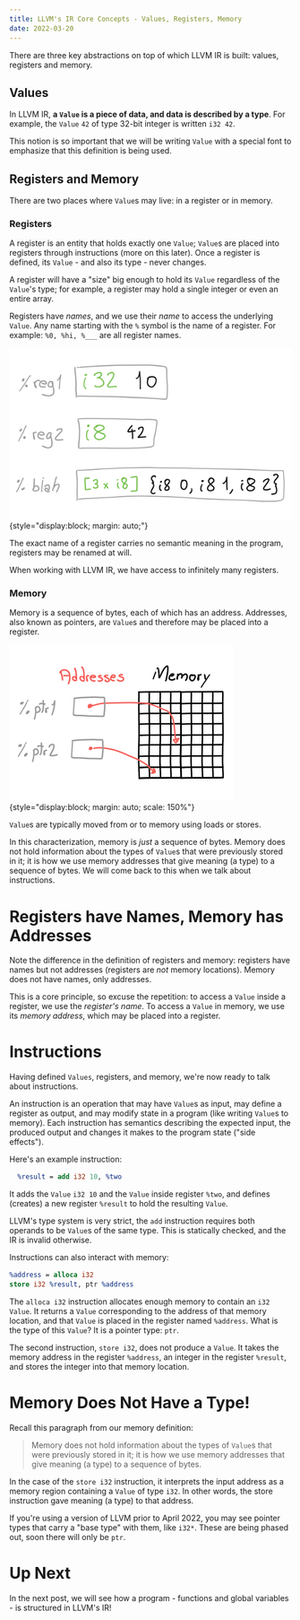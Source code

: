 ```yaml
---
title: LLVM's IR Core Concepts - Values, Registers, Memory
date: 2022-03-20
---
```


There are three key abstractions on top of which LLVM IR is built: values,
registers and memory.

## Values

In LLVM IR, **a `Value` is a piece of data, and data is described by a type**.
For example, the `Value` `42` of type 32-bit integer is written `i32 42`.

This notion is so important that we will be writing `Value` with a special font
to emphasize that this definition is being used.

## Registers and Memory

There are two places where `Value`s may live: in a register or in memory.

### Registers

A register is an entity that holds exactly one `Value`; `Value`s are placed
into registers through instructions (more on this later). Once a register is
defined, its `Value` - and also its type - never changes.

A register will have a "size" big enough to hold its `Value` regardless of the
`Value`'s type; for example, a register may hold a single integer or even an
entire array.

Registers have _names_, and we use their _name_ to access the underlying `Value`.
Any name starting with the `%` symbol is the name of a register. For example:
`%0, %hi, %___` are all register names.

![](registers.svg){style="display:block; margin: auto;"}

The exact name of a register carries no semantic meaning in the program,
registers may be renamed at will.

When working with LLVM IR, we have access to infinitely many registers.

### Memory

Memory is a sequence of bytes, each of which has an address. Addresses, also
known as pointers, are `Value`s and therefore may be placed into a register.

![](memory.svg){style="display:block; margin: auto; scale: 150%"}

`Value`s are typically moved from or to memory using loads or stores.

In this characterization, memory is _just_ a sequence of bytes. Memory does not
hold information about the types of `Value`s that were previously stored in it;
it is how we use memory addresses that give meaning (a type) to a sequence of
bytes. We will come back to this when we talk about instructions.

# Registers have Names, Memory has Addresses

Note the difference in the definition of registers and memory: registers have
names but not addresses (registers are _not_ memory locations). Memory does not
have names, only addresses.

This is a core principle, so excuse the repetition: to access a `Value` inside a
register, we use the _register's name_. To access a `Value` in memory, we
use its _memory address_, which may be placed into a register.


# Instructions

Having defined `Values`, registers, and memory, we're now ready to talk about
instructions.

An instruction is an operation that may have `Value`s as input, may define a
register as output, and may modify state in a program (like writing `Value`s to
memory). Each instruction has semantics describing the expected input, the
produced output and changes it makes to the program state ("side effects").

Here's an example instruction:

```llvm
  %result = add i32 10, %two
```

It adds the `Value` `i32 10` and the `Value` inside register `%two`, and defines
(creates) a new register `%result` to hold the resulting `Value`.

LLVM's type system is very strict, the `add` instruction requires both operands
to be `Value`s of the same type. This is statically checked, and the IR is
invalid otherwise.

Instructions can also interact with memory:

```llvm
%address = alloca i32
store i32 %result, ptr %address
```

The `alloca i32` instruction allocates enough memory to contain an `i32` `Value`.
It returns a `Value` corresponding to the address of that memory location, and
that `Value` is placed in the register named `%address`. What is the type of this
`Value`? It is a pointer type: `ptr`.

The second instruction, `store i32`, does not produce a `Value`. It takes the
memory address in the register `%address`, an integer in the register
`%result`, and stores the integer into that memory location.

# Memory Does Not Have a Type!

Recall this paragraph from our memory definition:

> Memory does not hold information about the types of `Value`s that were
> previously stored in it; it is how we use memory addresses that give meaning
> (a type) to a sequence of bytes.

In the case of the `store i32` instruction, it interprets the input address as
a memory region containing a `Value` of type `i32`. In other words, the store
instruction gave meaning (a type) to that address.

If you're using a version of LLVM prior to April 2022, you may see pointer
types that carry a "base type" with them, like `i32*`. These are being phased
out, soon there will only be `ptr`.

# Up Next

In the next post, we will see how a program - functions and global variables -
is structured in LLVM's IR!

[next post]: ../llvm_ir_p3
